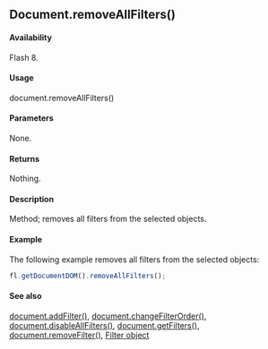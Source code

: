 ## Document.removeAllFilters()

#### Availability

Flash 8.

#### Usage

document.removeAllFilters()

#### Parameters

None.

#### Returns

Nothing.

#### Description

Method; removes all filters from the selected objects.

#### Example

The following example removes all filters from the selected objects:

```javascript
fl.getDocumentDOM().removeAllFilters();

```

#### See also

[document.addFilter()](../Document_object/documen3.md), [document.changeFilterOrder()](../Document_object/docume29.md), [document.disableAllFilters()](../Document_object/docume46.md), [document.getFilters()](../Document_object/docume79.md), [document.removeFilter()](../Document_object/docum270.md), [Filter object](../Filter_object/filter_summary.md)
